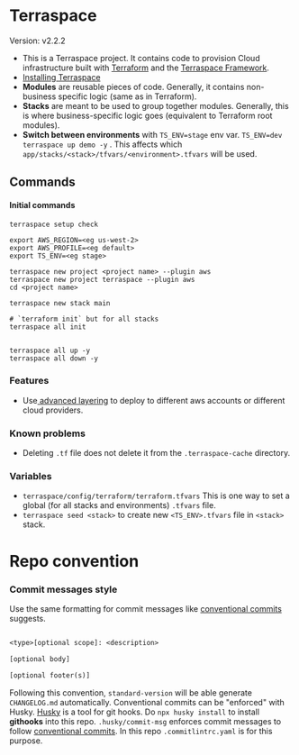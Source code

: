 #  Terraspace
Version: v2.2.2

- This is a Terraspace project. It contains code to provision Cloud infrastructure built with [Terraform](https://www.terraform.io/) and the [Terraspace Framework](https://terraspace.cloud/).
- [Installing Terraspace](https://terraspace.cloud/docs/install/)
- **Modules** are reusable pieces of code. Generally, it contains non-business specific logic (same as in Terraform).
- **Stacks** are meant to be used to group together modules. Generally, this is where business-specific logic goes (equivalent to Terraform root modules).
- **Switch between environments** with `TS_ENV=stage` env var. `TS_ENV=dev terraspace up demo -y`  . This affects which `app/stacks/<stack>/tfvars/<environment>.tfvars` will be used.

## Commands
#### Initial commands
```
terraspace setup check

export AWS_REGION=<eg us-west-2>
export AWS_PROFILE=<eg default>
export TS_ENV=<eg stage>

terraspace new project <project name> --plugin aws
terraspace new project terraspace --plugin aws
cd <project name>

terraspace new stack main

# `terraform init` but for all stacks
terraspace all init


terraspace all up -y
terraspace all down -y

```

### Features
- Use[ advanced layering](https://terraspace.cloud/docs/layering/full-layering/#layering-modes-simple-namespace-provider) to deploy to different aws accounts or different cloud providers.

### Known problems
- Deleting `.tf` file does not delete it from the `.terraspace-cache` directory.

### Variables
- `terraspace/config/terraform/terraform.tfvars` This is one way to set a global  (for all stacks and environments) `.tfvars` file.
- `terraspace seed <stack>` to create new `<TS_ENV>.tfvars` file in `<stack>` stack.



# Repo convention
### Commit messages style
Use the same formatting for commit messages like [conventional commits](https://www.conventionalcommits.org/) suggests.
```txt

<type>[optional scope]: <description>

[optional body]

[optional footer(s)]

```
Following this convention, `standard-version` will be able generate `CHANGELOG.md`  automatically.
Conventional commits can be "enforced" with Husky. [Husky](https://typicode.github.io/husky/#/) is a tool for git hooks.
Do `npx husky install` to install **githooks** into this repo.
`.husky/commit-msg` enforces commit messages to follow [conventional commits](https://www.conventionalcommits.org/en/v1.0.0/).
In this repo `.commitlintrc.yaml` is for this purpose.
